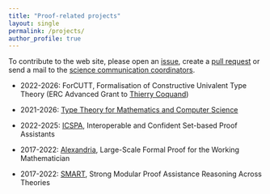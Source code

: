 ```yaml
---
title: "Proof-related projects"
layout: single
permalink: /projects/
author_profile: true
---
```


To contribute to the web site, please open an [issue](https://github.com/EuroProofNet/europroofnet.github.io/issues), create a [pull request](https://github.com/EuroProofNet/europroofnet.github.io) or send a mail to the [science communication coordinators](../contact).

- 2022-2026: ForCUTT, Formalisation of Constructive Univalent Type Theory (ERC Advanced Grant to [Thierry Coquand](http://www.cse.chalmers.se/~coquand/))

- 2021-2026: [Type Theory for Mathematics and Computer Science](https://kaw.wallenberg.org/en/research/software-checks-proof)

- 2022-2025: [ICSPA](https://www.clearsy.com/recherche-et-developpement/icspa/), Interoperable and Confident Set-based Proof Assistants

- 2017-2022: [Alexandria](https://www.cl.cam.ac.uk/~lp15/Grants/Alexandria/), Large-Scale Formal Proof for the Working Mathematician

- 2017-2022: [SMART](https://project-smart.uibk.ac.at/), Strong
Modular Proof Assistance Reasoning Across Theories
